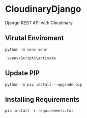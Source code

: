 # CloudinaryDjango

Django REST API with Cloudinary

## Virutal Enviroment

`python -m venv venv`

`.\venv\Scripts\activate`

## Update PIP

`python -m pip install --upgrade pip`

## Installing Requirements

`pip install -r requirements.txt`